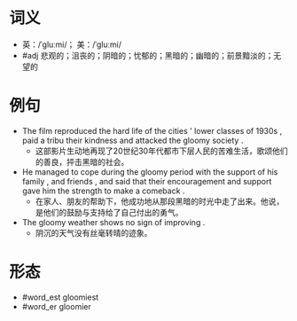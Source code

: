 # 词义
- 英：/ˈɡluːmi/； 美：/ˈɡluːmi/
- #adj 悲观的；沮丧的；阴暗的；忧郁的；黑暗的；幽暗的；前景黯淡的；无望的
# 例句
- The film reproduced the hard life of the cities ' lower classes of 1930s , paid a tribu their kindness and attacked the gloomy society .
	- 这部影片生动地再现了20世纪30年代都市下层人民的苦难生活，歌颂他们的善良，抨击黑暗的社会。
- He managed to cope during the gloomy period with the support of his family , and friends , and said that their encouragement and support gave him the strength to make a comeback .
	- 在家人、朋友的帮助下，他成功地从那段黑暗的时光中走了出来。他说，是他们的鼓励与支持给了自己付出的勇气。
- The gloomy weather shows no sign of improving .
	- 阴沉的天气没有丝毫转晴的迹象。
# 形态
- #word_est gloomiest
- #word_er gloomier
